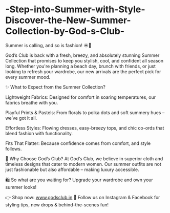 # -Step-into-Summer-with-Style-Discover-the-New-Summer-Collection-by-God-s-Club-

Summer is calling, and so is fashion! ☀️👗

God’s Club is back with a fresh, breezy, and absolutely stunning Summer Collection that promises to keep you stylish, cool, and confident all season long. Whether you're planning a beach day, brunch with friends, or just looking to refresh your wardrobe, our new arrivals are the perfect pick for every summer mood.

✨ What to Expect from the Summer Collection?

Lightweight Fabrics: Designed for comfort in soaring temperatures, our fabrics breathe with you.

Playful Prints & Pastels: From florals to polka dots and soft summery hues – we’ve got it all.

Effortless Styles: Flowing dresses, easy-breezy tops, and chic co-ords that blend fashion with functionality.

Fits That Flatter: Because confidence comes from comfort, and style follows.

💃 Why Choose God’s Club?
At God’s Club, we believe in superior cloth and timeless designs that cater to modern women. Our summer outfits are not just fashionable but also affordable – making luxury accessible.

🛍️ So what are you waiting for?
Upgrade your wardrobe and own your summer looks!

👉 Shop now: www.godsclub.in
📲 Follow us on Instagram & Facebook for styling tips, new drops & behind-the-scenes fun!
